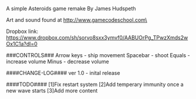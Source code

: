 A simple Asteroids game remake
By James Hudspeth

Art and sound found at http://www.gamecodeschool.com\

Dropbox link: https://www.dropbox.com/sh/sorvo8sxx3ymvf0/AABUOrPg_TPwzXmds2wOx1C1a?dl=0

###CONTROLS###
Arrow keys - ship movement
Spacebar - shoot
Equals - increase volume
Minus - decrease volume


####CHANGE-LOG####
ver 1.0 - inital release

####TODO####
[1]Fix restart system
[2]Add temperary immunity once a new wave starts
[3]Add more content
